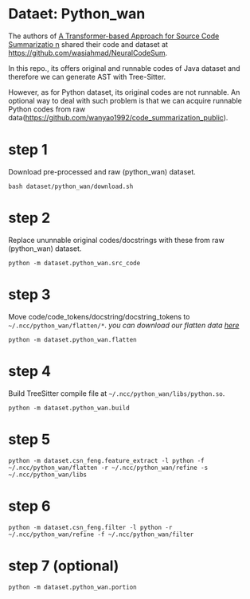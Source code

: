 # Dataet: Python_wan

The authors of [A Transformer-based Approach for Source Code Summarizatio
n](https://arxiv.org/pdf/2005.00653.pdf) shared their code and dataset at https://github.com/wasiahmad/NeuralCodeSum.

In this repo., its offers original and runnable codes of Java dataset and therefore we can generate AST with Tree-Sitter.

However, as for Python dataset, its original codes are not runnable. An optional way to deal with such problem is that
  we can acquire runnable Python codes from raw data(https://github.com/wanyao1992/code_summarization_public).

# step 1 
Download pre-processed and raw (python_wan) dataset.
```
bash dataset/python_wan/download.sh
```
# step 2
Replace ununnable original codes/docstrings with these from raw (python_wan) dataset.
```
python -m dataset.python_wan.src_code
```

# step 3
Move code/code_tokens/docstring/docstring_tokens to ```~/.ncc/python_wan/flatten/*```.
*you can download our flatten data [here](https://drive.google.com/drive/folders/1BCeLXVmUM5NTwLzdqf3zuiMQFhVPeg5S?usp=sharing)*
```
python -m dataset.python_wan.flatten
```

# step 4
Build TreeSitter compile file at ```~/.ncc/python_wan/libs/python.so```.
```
python -m dataset.python_wan.build
```

# step 5
```
python -m dataset.csn_feng.feature_extract -l python -f ~/.ncc/python_wan/flatten -r ~/.ncc/python_wan/refine -s ~/.ncc/python_wan/libs 
```

# step 6
```
python -m dataset.csn_feng.filter -l python -r ~/.ncc/python_wan/refine -f ~/.ncc/python_wan/filter
```

# step 7 (optional)
```
python -m dataset.python_wan.portion
```